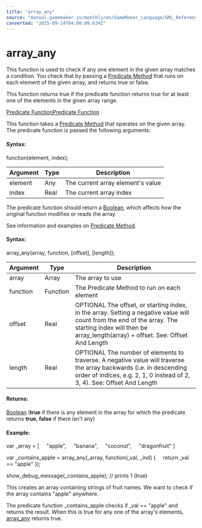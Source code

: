 ```yaml
---
title: "array_any"
source: "manual.gamemaker.io/monthly/en/GameMaker_Language/GML_Reference/Variable_Functions/array_any.htm"
converted: "2025-09-14T04:00:09.634Z"
---
```


# array\_any

This function is used to check if any one element in the given array matches a condition. You check that by passing a [Predicate Method](Array_Functions.htm#h) that runs on each element of the given array, and returns true or false.

This function returns true if the predicate function returns true for at least one of the elements in the given array range.

[Predicate FunctionPredicate Function](array_any.htm#)

This function takes a [Predicate Method](Array_Functions.htm#h) that operates on the given array. The predicate function is passed the following arguments:

#### Syntax:

function(element, index);

| Argument | Type | Description |
| --- | --- | --- |
| element | Any | The current array element's value |
| index | Real | The current array index |

The predicate function should return a [Boolean](../../GML_Overview/Data_Types.md), which affects how the original function modifies or reads the array.

See information and examples on [Predicate Method](Array_Functions.htm#h).

#### Syntax:

array\_any(array, function, \[offset\], \[length\]);

| Argument | Type | Description |
| --- | --- | --- |
| array | Array | The array to use |
| function | Function | The Predicate Method to run on each element |
| offset | Real | OPTIONAL The offset, or starting index, in the array. Setting a negative value will count from the end of the array. The starting index will then be array_length(array) + offset. See: Offset And Length |
| length | Real | OPTIONAL The number of elements to traverse. A negative value will traverse the array backwards (i.e. in descending order of indices, e.g. 2, 1, 0 instead of 2, 3, 4). See: Offset And Length |

#### Returns:

[Boolean](../../GML_Overview/Data_Types.md) (**true** if there is any element in the array for which the predicate returns **true**, **false** if there isn't any)

#### Example:

var \_array =
\[
    "apple",
    "banana",
    "coconut",
    "dragonfruit"
\]

var \_contains\_apple = array\_any(\_array, function(\_val, \_ind)
{
    return \_val == "apple"
});

show\_debug\_message(\_contains\_apple); // prints 1 (true)

This creates an array containing strings of fruit names. We want to check if the array contains "apple" anywhere.

The predicate function \_contains\_apple checks if \_val == "apple" and returns the result. When this is true for any one of the array's elements, [array\_any](array_any.md) returns true.